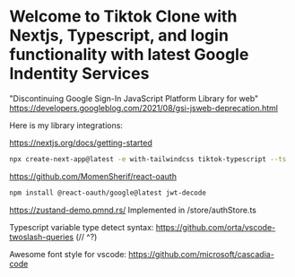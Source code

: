 # Welcome to Tiktok Clone with Nextjs, Typescript, and login functionality with latest Google Indentity Services

"Discontinuing Google Sign-In JavaScript Platform Library for web"
https://developers.googleblog.com/2021/08/gsi-jsweb-deprecation.html

Here is my library integrations:

https://nextjs.org/docs/getting-started

```bash
npx create-next-app@latest -e with-tailwindcss tiktok-typescript --ts
```

https://github.com/MomenSherif/react-oauth

```bash
npm install @react-oauth/google@latest jwt-decode
```

https://zustand-demo.pmnd.rs/ Implemented in /store/authStore.ts

Typescript variable type detect syntax:
https://github.com/orta/vscode-twoslash-queries (// ^?)

Awesome font style for vscode: https://github.com/microsoft/cascadia-code

